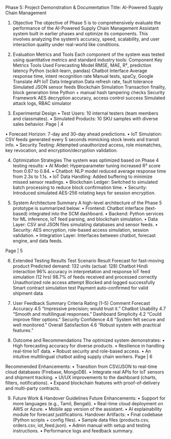 Phase 5: Project Demonstration & Documentation 
Title: AI-Powered Supply Chain Management 
1. Objective 
The objective of Phase 5 is to comprehensively evaluate the performance of 
the AI-Powered Supply Chain Management Assistant system built in earlier 
phases and optimize its components. This involves analyzing the system’s 
accuracy, speed, scalability, and user interaction quality under real-world
like conditions. 
 
2. Evaluation Metrics and Tools 
Each component of the system was tested using quantitative metrics and 
standard industry tools: 
Component Key Metrics Tools Used 
Forecasting 
Model 
RMSE, MAE, R², prediction 
latency 
Python (scikit-learn, 
pandas) 
Chatbot Interface Average response time, intent 
recognition rate 
Manual tests, spaCy, 
Google Translate API 
IoT Data 
Integration 
Data refresh rate, fault 
tolerance 
Simulated JSON sensor 
feeds 
Blockchain 
Simulation 
Transaction finality, block 
generation time 
Python + manual hash 
tampering checks 
Security 
Framework 
AES decryption accuracy, 
access control success 
Simulated attack logs, RBAC 
simulator 
 
3. Experimental Design 
• Test Users: 10 internal testers (team members and classmates). 
• Simulated Products: 10 SKU samples with diverse sales behavior. 
Page | 4 
 
• Forecast Horizon: 7-day and 30-day ahead predictions. 
• IoT Simulation: CSV feeds generated every 5 seconds mimicking stock 
levels and transit info. 
• Security Testing: Attempted unauthorized access, role mismatches, key 
revocation, and encryption/decryption validation. 
 
4. Optimization Strategies 
The system was optimized based on Phase 4 testing results: 
• AI Model: Hyperparameter tuning increased R² score from 0.67 to 0.84. 
• Chatbot: NLP model reduced average response time from 2.3s to 1.1s. 
• IoT Data Handling: Added buffering to minimize missed sensor readings. 
• Blockchain Ledger: Switched to simulated batch processing to reduce 
block confirmation time. 
• Security: Introduced simulated AES-256 rotating keys for session 
encryption. 
 
5. System Architecture Summary 
A high-level architecture of the Phase 5 prototype is summarized below: 
• Frontend: Chatbot interface (text-based) integrated into the SCM 
dashboard. 
• Backend: Python services for ML inference, IoT feed parsing, and 
blockchain simulation. 
• Data Layer: CSV and JSON files simulating databases and sensor feeds. 
• Security: AES encryption, role-based access simulation, session 
validation. 
• Integration Layer: Interfaces between chatbot, forecast engine, and data 
feeds. 
 
Page | 5 
 
6. Extended Testing Results 
Test Scenario Result 
Forecast for fast-moving 
product Predicted demand: 132 units (actual: 128) 
Chatbot Hindi interaction 96% accuracy in interpretation and response 
IoT feed simulation (12 hrs) 98.7% of feeds received and processed 
correctly 
Unauthorized role access 
attempt Blocked and logged successfully 
Smart contract simulation test Payment auto-confirmed for valid shipment 
data 
 
7. User Feedback Summary 
Criteria Rating (1–5) Comment 
Forecast Accuracy 4.5 “Impressive precision; would trust it.” 
Chatbot Usability 4.7 “Smooth and multilingual responses.” 
Dashboard Simplicity 4.2 “Could improve filter options.” 
Security Confidence 4.6 “System felt secure and well monitored.” 
Overall Satisfaction 4.6 “Robust system with practical features.” 
 
8. Outcome and Recommendations 
The optimized system demonstrates: 
• High forecasting accuracy for diverse products. 
• Resilience in handling real-time IoT data. 
• Robust security and role-based access. 
• An intuitive multilingual chatbot aiding supply chain workers. 
Page | 6 
 
Recommended Enhancements: 
• Transition from CSV/JSON to real-time cloud databases (Firebase, 
MongoDB). 
• Integrate real APIs for IoT sensors and shipment tracking. 
• UI/UX improvements to the dashboard (charts, filters, notifications). 
• Expand blockchain features with proof-of-delivery and multi-party 
contracts. 
 
9. Future Work & Handover Guidelines 
Future Enhancements: 
• Support for more languages (e.g., Tamil, Bengali). 
• Real-time cloud deployment on AWS or Azure. 
• Mobile app version of the assistant. 
• AI explainability module for forecast justifications. 
Handover Artifacts: 
• Final codebase (Python scripts + config files). 
• Sample data files (products.csv, orders.csv, iot_feed.json). 
• Admin manual with setup and testing instructions. 
• Performance logs and feedback summary. 
